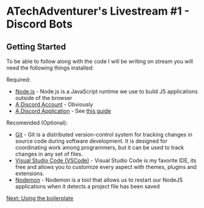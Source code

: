 # ATechAdventurer's Livestream #1 - Discord Bots

## Getting Started

To be able to follow along with the code I will be writing on stream you will need the following things installed:

Required:
- [Node.js](https://nodejs.org/en/download/) - Node.js is a JavaScript runtime we use to build JS applications outside of the browser
- [A Discord Account](https://discordapp.com/) - Obviously 
- [A Discord Application](https://discordapp.com/developers/applications/) - See [this guide](https://github.com/SinisterRectus/Discordia/wiki/Setting-up-a-Discord-application)

Recomended (Optional):
- [Git](https://git-scm.com/downloads) - Git is a distributed version-control system for tracking changes in source code during software development. It is designed for coordinating work among programmers, but it can be used to track changes in any set of files.
- [Visual Studio Code (VSCode)](https://code.visualstudio.com/) - Visual Studio Code is my favorite IDE, its free and allows you to customize every aspect with themes, plugins and extensions.
- [Nodemon](https://nodemon.io/) - Nodemon is a tool that allows us to restart our NodeJS applications when it detects a project file has been saved

[Next: Using the boilerplate](./docs/using-the-boilerplate.md)